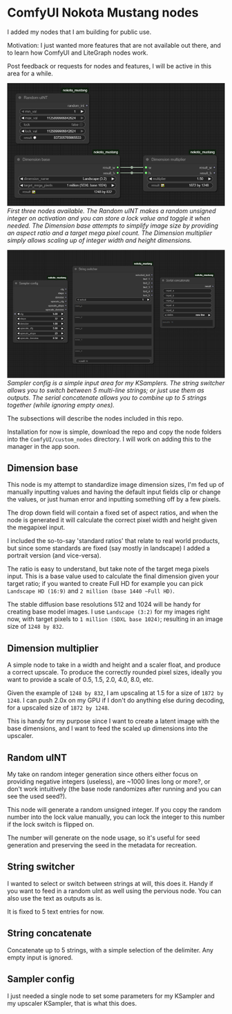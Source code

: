 # ComfyUI Nokota Mustang nodes

I added my nodes that I am building for public use.

Motivation: I just wanted more features that are not available out there, and to learn how ComfyUI and LiteGraph nodes work.

Post feedback or requests for nodes and features, I will be active in this area for a while.

![Screenshots](./screenshots/base_1.png)
_First three nodes available. The Random uINT makes a random unsigned integer on activation and you can store a lock value and toggle it when needed. The Dimension base attempts to simplify image size by providing an aspect ratio and a target mega pixel count. The Dimension multiplier simply allows scaling up of integer width and height dimensions._

![Screenshots](./screenshots/base_2.png)
_Sampler config is a simple input area for my KSamplers. The string switcher allows you to switch between 5 multi-line strings; or just use them as outputs. The serial concatenate allows you to combine up to 5 strings together (while ignoring empty ones)._

The subsections will describe the nodes included in this repo.

Installation for now is simple, download the repo and copy the node folders into the `ComfyUI/custom_nodes` directory. I will work on adding this to the manager in the app soon.

## Dimension base

This node is my attempt to standardize image dimension sizes, I'm fed up of manually inputting values and having the default input fields clip or change the values, or just human error and inputting something off by a few pixels.

The drop down field will contain a fixed set of aspect ratios, and when the node is generated it will calculate the correct pixel width and height given the megapixel input.

I included the so-to-say 'standard ratios' that relate to real world products, but since some standards are fixed (say mostly in landscape) I added a portrait version (and vice-versa).

The ratio is easy to understand, but take note of the target mega pixels input. This is a base value used to calculate the final dimension given your target ratio; if you wanted to create Full HD for example you can pick `Landscape HD (16:9)` and `2 million (base 1440 ~Full HD)`.

The stable diffusion base resolutions 512 and 1024 will be handy for creating base model images. I use `Landscape (3:2)` for my images right now, with target pixels to `1 million (SDXL base 1024)`; resulting in an image size of `1248 by 832`.

## Dimension multiplier

A simple node to take in a width and height and a scaler float, and produce a correct upscale. To produce the correctly rounded pixel sizes, ideally you want to provide a scale of 0.5, 1.5, 2.0, 4.0, 8.0, etc.

Given the example of `1248 by 832`, I am upscaling at 1.5 for a size of `1872 by 1248`. I can push 2.0x on my GPU if I don't do anything else during decoding, for a upscaled size of `1872 by 1248`.

This is handy for my purpose since I want to create a latent image with the base dimensions, and I want to feed the scaled up dimensions into the upscaler.

## Random uINT

My take on random integer generation since others either focus on providing negative integers (useless), are ~1000 lines long or more?, or don't work intuitively (the base node randomizes after running and you can see the used seed?).

This node will generate a random unsigned integer. If you copy the random number into the lock value manually, you can lock the integer to this number if the lock switch is flipped on.

The number will generate on the node usage, so it's useful for seed generation and preserving the seed in the metadata for recreation.

## String switcher

I wanted to select or switch between strings at will, this does it. Handy if you want to feed in a random uInt as well using the pervious node. You can also use the text as outputs as is.

It is fixed to 5 text entries for now.

## String concatenate

Concatenate up to 5 strings, with a simple selection of the delimiter. Any empty input is ignored.

## Sampler config

I just needed a single node to set some parameters for my KSampler and my upscaler KSampler, that is what this does.


